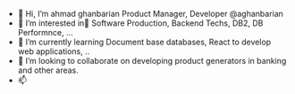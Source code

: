 - 👋 Hi, I’m ahmad ghanbarian Product Manager, Developer @aghanbarian
- 👀 I’m interested in ُSoftware Production, Backend Techs, DB2, DB Performnce, ...
- 🌱 I’m currently learning Document base databases, React to develop web applications, ..
- 💞️ I’m looking to collaborate on developing product generators in banking and other areas.
- 📫 

<!---
aghanbarian/aghanbarian is a ✨ special ✨ repository because its `README.md` (this file) appears on your GitHub profile.
You can click the Preview link to take a look at your changes.
--->
